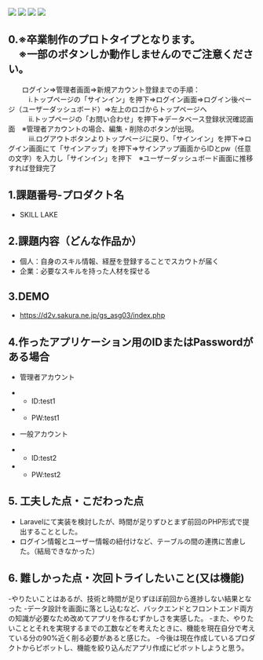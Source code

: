 <img src="https://img.shields.io/badge/PHP-ccc.svg?logo=php&style=flat"> <img src="https://img.shields.io/badge/-HTML5-333.svg?logo=html5&style=flat"> <img src="https://img.shields.io/badge/-CSS3-1572B6.svg?logo=css3&style=flat"> <img src="https://img.shields.io/badge/Javascript-276DC3.svg?logo=javascript&style=flat">

## 0.※卒業制作のプロトタイプとなります。<br>　※一部のボタンしか動作しませんのでご注意ください。
　　ログイン⇒管理者画面⇒新規アカウント登録までの手順：<br>
　　　ⅰ.トップページの「サインイン」を押下⇒ログイン画面⇒ログイン後ページ（ユーザーダッシュボード）⇒左上のロゴからトップページへ<br>
　　　ⅱ.トップページの「お問い合わせ」を押下⇒データベース登録状況確認画面　※管理者アカウントの場合、編集・削除のボタンが出現。<br>
　　　ⅲ.ログアウトボタンよりトップページに戻り、「サインイン」を押下⇒ログイン画面にて「サインアップ」を押下⇒サインアップ画面からIDとpw（任意の文字）を入力し「サインイン」を押下　※ユーザーダッシュボード画面に推移すれば登録完了

## 1.課題番号-プロダクト名

  - SKILL LAKE


## 2.課題内容（どんな作品か）

  - 個人：自身のスキル情報、経歴を登録することでスカウトが届く
  - 企業：必要なスキルを持った人材を探せる


## 3.DEMO

- https://d2v.sakura.ne.jp/gs_asg03/index.php

## 4.作ったアプリケーション用のIDまたはPasswordがある場合

- 管理者アカウント
- - ID:test1
- - PW:test1

- 一般アカウント
- - ID:test2
- - PW:test2


## 5. 工夫した点・こだわった点
- Laravelにて実装を検討したが、時間が足りずひとまず前回のPHP形式で提出することとした。
- ログイン情報とユーザー情報の紐付けなど、テーブルの間の連携に苦慮した。（結局できなかった）


## 6. 難しかった点・次回トライしたいこと(又は機能)
-やりたいことはあるが、技術と時間が足りずほぼ前回から進捗しない結果となった
-データ設計を画面に落とし込むなど、バックエンドとフロントエンド両方の知識が必要なため改めてアプリを作るむずかしさを実感した。
-また、やりたいこととそれを実現するまでの工数などを考えたときに、機能を現在自分で考えている分の90%近く削る必要があると感じた。
-今後は現在作成しているプロダクトからピボットし、機能を絞り込んだアプリ作成にピボットしようと思う。
